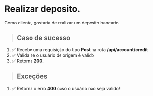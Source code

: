 # Realizar deposito.

Como cliente, gostaria de realizar um deposito bancario.

> ## Caso de sucesso

1. ✅ Recebe uma requisição do tipo **Post** na rota **/api/account/credit**
2. ✅ Valida se o usuário de origem é valido
3. ✅ Retorna **200**.

> ## Exceções

1. ✅ Retorna o erro **400** caso o usuário não seja valido!
